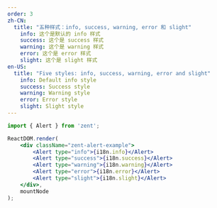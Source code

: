 ```yaml
---
order: 3
zh-CN:
  title: "五种样式：info, success, warning, error 和 slight"
	info: 这个是默认的 info 样式
	success: 这个是 success 样式
	warning: 这个是 warning 样式
	error: 这个是 error 样式
	slight: 这个是 slight 样式
en-US:
  title: "Five styles: info, success, warning, error and slight"
	info: Default info style
	success: Success style
	warning: Warning style
	error: Error style
	slight: Slight style
---
```


```jsx
import { Alert } from 'zent';

ReactDOM.render(
	<div className="zent-alert-example">
		<Alert type="info">{i18n.info}</Alert>
		<Alert type="success">{i18n.success}</Alert>
		<Alert type="warning">{i18n.warning}</Alert>
		<Alert type="error">{i18n.error}</Alert>
		<Alert type="slight">{i18n.slight}</Alert>
	</div>,
	mountNode
);
```

<style>
.zent-alert-example .zent-alert {
	margin-bottom: 16px;
}
</style>
